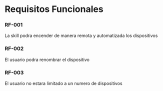 # Requisitos Funcionales


### **RF-001**
La skill podra encender de manera remota y automatizada los dispositivos

### **RF-002**
El usuario podra renombrar el dispositivo 

### **RF-003**
El usuario no estara limitado a un numero de dispositivos
